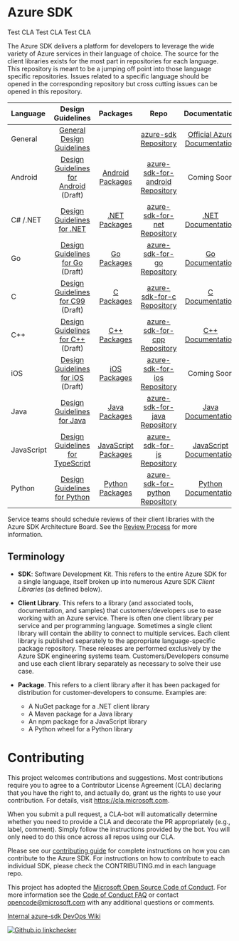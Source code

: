 # Azure SDK
Test CLA
Test CLA
Test CLA

The Azure SDK delivers a platform for developers to leverage the wide variety of Azure services in their language of choice. The source for the client libraries exists for the most part in repositories for each language. This repository is meant to be a jumping off point into those language specific repositories. Issues related to a specific language should be opened in the corresponding repository but cross cutting issues can be opened in this repository.

| Language    | Design Guidelines                           | Packages             | Repo                             | Documentation                    |
|:------------|:-------------------------------------------:|:--------------------:|:--------------------------------:|:--------------------------------:|
| General     |[General Design Guidelines]                  |                      |[azure-sdk Repository]            | [Official Azure Documentation]   |
| Android     |[Design Guidelines for Android] (Draft)      |[Android Packages]    |[azure-sdk-for-android Repository]| Coming Soon                      |
| C# /.NET    |[Design Guidelines for .NET]                 |[.NET Packages]       |[azure-sdk-for-net Repository]    | [.NET Documentation]             |
| Go          |[Design Guidelines for Go] (Draft)           |[Go Packages]         |[azure-sdk-for-go Repository]     | [Go Documentation]               |
| C           |[Design Guidelines for C99] (Draft)          |[C Packages]          |[azure-sdk-for-c Repository]      | [C Documentation]                |
| C++         |[Design Guidelines for C++] (Draft)          |[C++ Packages]        |[azure-sdk-for-cpp Repository]    | [C++ Documentation]              |
| iOS         |[Design Guidelines for iOS] (Draft)          |[iOS Packages]        |[azure-sdk-for-ios Repository]    | Coming Soon                      |
| Java        |[Design Guidelines for Java]                 |[Java Packages]       |[azure-sdk-for-java Repository]   | [Java Documentation]             |
| JavaScript  |[Design Guidelines for TypeScript]           |[JavaScript Packages] |[azure-sdk-for-js Repository]     | [JavaScript Documentation]       |
| Python      |[Design Guidelines for Python]               |[Python Packages]     |[azure-sdk-for-python Repository] | [Python Documentation]           |

Service teams should schedule reviews of their client libraries with the Azure SDK Architecture Board.  See the [Review Process][revproc] for more information.

## Terminology

- **SDK**: Software Development Kit. This refers to the entire Azure SDK for a single language, itself broken up into numerous Azure SDK _Client Libraries_ (as defined below).

- **Client Library**. This refers to a library (and associated tools, documentation, and samples) that customers/developers use to ease working with an Azure service. There is often one client library per service and per programming language. Sometimes a single client library will contain the ability to connect to multiple services. Each client library is published separately to the appropriate language-specific package repository.  These releases are performed exclusively by the Azure SDK engineering systems team. Customers/Developers consume and use each client library separately as necessary to solve their use case.

- **Package**. This refers to a client library after it has been packaged for distribution for customer-developers to consume. Examples are:
   - A NuGet package for a .NET client library
   - A Maven package for a Java library
   - An npm package for a JavaScript library
   - A Python wheel for a Python library

# Contributing

This project welcomes contributions and suggestions.  Most contributions require you to agree to a
Contributor License Agreement (CLA) declaring that you have the right to, and actually do, grant us
the rights to use your contribution. For details, visit https://cla.microsoft.com.

When you submit a pull request, a CLA-bot will automatically determine whether you need to provide
a CLA and decorate the PR appropriately (e.g., label, comment). Simply follow the instructions
provided by the bot. You will only need to do this once across all repos using our CLA.

Please see our [contributing guide](CONTRIBUTING.md) for complete instructions on how you can contribute to the Azure SDK. For instructions on how to contribute to each individual SDK, please check the CONTRIBUTING.md in each language repo.

This project has adopted the [Microsoft Open Source Code of Conduct](https://opensource.microsoft.com/codeofconduct/).
For more information see the [Code of Conduct FAQ](https://opensource.microsoft.com/codeofconduct/faq/) or
contact [opencode@microsoft.com](mailto:opencode@microsoft.com) with any additional questions or comments.

[Internal azure-sdk DevOps Wiki](https://aka.ms/azure-sdk-devops-wiki)

[![Github.io linkchecker](https://img.shields.io/azure-devops/build/azure-sdk/internal/1620?label=github.io%20linkchecker)](https://dev.azure.com/azure-sdk/internal/_build/latest?definitionId=1620&branchName=master)

[General Design Guidelines]: https://azure.github.io/azure-sdk/general_introduction.html
[Design Guidelines for Android]: https://azure.github.io/azure-sdk/android_design.html
[Design Guidelines for .NET]: https://azure.github.io/azure-sdk/dotnet_introduction.html
[Design Guidelines for Go]: https://azure.github.io/azure-sdk/golang_introduction.html
[Design Guidelines for C99]: https://azure.github.io/azure-sdk/clang_design.html
[Design Guidelines for C++]: https://azure.github.io/azure-sdk/cpp_introduction.html
[Design Guidelines for iOS]: https://azure.github.io/azure-sdk/ios_introduction.html
[Design Guidelines for Java]: https://azure.github.io/azure-sdk/java_introduction.html
[Design Guidelines for TypeScript]: https://azure.github.io/azure-sdk/typescript_introduction.html
[Design Guidelines for Python]: https://azure.github.io/azure-sdk/python_design.html
[revproc]: https://azure.github.io/azure-sdk/policies_reviewprocess.html

[azure-sdk Repository]: https://github.com/Azure/azure-sdk
[azure-sdk-for-android Repository]: https://github.com/Azure/azure-sdk-for-android
[azure-sdk-for-net Repository]: https://github.com/Azure/azure-sdk-for-net
[azure-sdk-for-go Repository]: https://github.com/Azure/azure-sdk-for-go
[azure-sdk-for-c Repository]: https://github.com/Azure/azure-sdk-for-c
[azure-sdk-for-cpp Repository]: https://github.com/Azure/azure-sdk-for-cpp
[azure-sdk-for-ios Repository]: https://github.com/Azure/azure-sdk-for-ios
[azure-sdk-for-java Repository]: https://github.com/Azure/azure-sdk-for-java
[azure-sdk-for-js Repository]: https://github.com/Azure/azure-sdk-for-js
[azure-sdk-for-python Repository]: https://github.com/Azure/azure-sdk-for-python

[Official Azure Documentation]: http://aka.ms/azure-sdk-docs
[.NET Documentation]: http://aka.ms/net-docs
[Go Documentation]: http://aka.ms/go-docs
[Java Documentation]: http://aka.ms/java-docs
[JavaScript Documentation]: http://aka.ms/js-docs
[Python Documentation]: https://aka.ms/python-docs
[C Documentation]: https://aka.ms/c-docs
[C++ Documentation]: https://aka.ms/cpp-docs

[.NET Packages]: https://azure.github.io/azure-sdk/releases/latest/dotnet.html
[Java Packages]: https://azure.github.io/azure-sdk/releases/latest/java.html
[JavaScript Packages]: https://azure.github.io/azure-sdk/releases/latest/js.html
[Python Packages]: https://azure.github.io/azure-sdk/releases/latest/python.html
[C Packages]: https://azure.github.io/azure-sdk/releases/latest/c.html
[C++ Packages]: https://azure.github.io/azure-sdk/releases/latest/cpp.html
[Android Packages]: https://azure.github.io/azure-sdk/releases/latest/android.html
[iOS Packages]: https://azure.github.io/azure-sdk/releases/latest/ios.html
[Go Packages]: https://azure.github.io/azure-sdk/releases/latest/go.html
